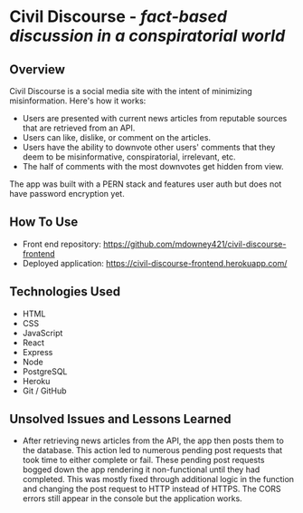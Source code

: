 # Civil Discourse - *fact-based discussion in a conspiratorial world*

## Overview
Civil Discourse is a social media site with the intent of minimizing misinformation. Here's how it works:
* Users are presented with current news articles from reputable sources that are retrieved from an API.
* Users can like, dislike, or comment on the articles.
* Users have the ability to downvote other users' comments that they deem to be misinformative, conspiratorial, irrelevant, etc.
* The half of comments with the most downvotes get hidden from view.

The app was built with a PERN stack and features user auth but does not have password encryption yet.

## How To Use
* Front end repository: https://github.com/mdowney421/civil-discourse-frontend
* Deployed application: https://civil-discourse-frontend.herokuapp.com/

## Technologies Used
* HTML
* CSS
* JavaScript
* React
* Express
* Node
* PostgreSQL
* Heroku
* Git / GitHub

## Unsolved Issues and Lessons Learned
* After retrieving news articles from the API, the app then posts them to the database. This action led to numerous pending post requests that took time to either complete or fail. These pending post requests bogged down the app rendering it non-functional until they had completed. This was mostly fixed through additional logic in the function and changing the post request to HTTP instead of HTTPS. The CORS errors still appear in the console but the application works.

